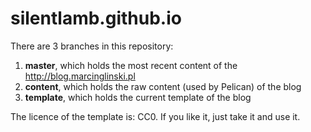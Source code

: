 # silentlamb.github.io

There are 3 branches in this repository:

1. **master**, which holds the most recent content of the http://blog.marcinglinski.pl
2. **content**, which holds the raw content (used by Pelican) of the blog
3. **template**, which holds the current template of the blog


The licence of the template is: CC0. If you like it, just take it and use it.
